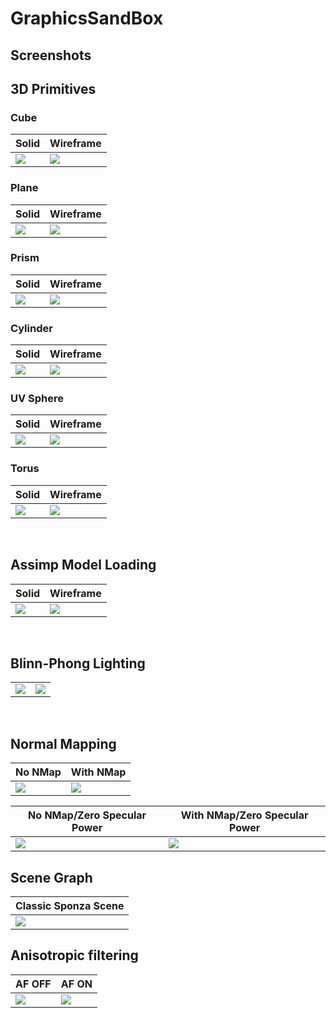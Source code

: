 # GraphicsSandBox

## Screenshots

## 3D Primitives

### Cube
| Solid |  Wireframe |
|---|---|
|  ![](GraphicsSandBox/Resources/ForREADME/SolidCube.png) | ![](GraphicsSandBox/Resources/ForREADME/WireCube.png) |


### Plane
| Solid |  Wireframe |
|---|---|
|  ![](GraphicsSandBox/Resources/ForREADME/SolidPlane.png) | ![](GraphicsSandBox/Resources/ForREADME/WirePlane.png) |


### Prism
| Solid |  Wireframe |
|---|---|
|  ![](GraphicsSandBox/Resources/ForREADME/SolidPrism.png) | ![](GraphicsSandBox/Resources/ForREADME/WirePrism.png) |


### Cylinder
| Solid |  Wireframe |
|---|---|
|  ![](GraphicsSandBox/Resources/ForREADME/SolidCylinder.png) | ![](GraphicsSandBox/Resources/ForREADME/WireCylinder.png) |


### UV Sphere
| Solid |  Wireframe |
|---|---|
|  ![](GraphicsSandBox/Resources/ForREADME/SolidUVSphere.png) | ![](GraphicsSandBox/Resources/ForREADME/WireUVSphere.png) |


### Torus
| Solid |  Wireframe |
|---|---|
|  ![](GraphicsSandBox/Resources/ForREADME/SolidTorus.png) | ![](GraphicsSandBox/Resources/ForREADME/WireTorus.png) |


<br/>

## Assimp Model Loading

| Solid |  Wireframe |
|---|---|
|  ![](GraphicsSandBox/Resources/ForREADME/suzanneSolid.png) | ![](GraphicsSandBox/Resources/ForREADME/suzanneWire.png) |


<br/>


## Blinn-Phong Lighting
| |  |
|---|---|
|  ![](GraphicsSandBox/Resources/ForREADME/LeonFar.png) | ![](GraphicsSandBox/Resources/ForREADME/LeonClose.png) |


<br/>


## Normal Mapping
| No NMap | With NMap |
|---|---|
|  ![](GraphicsSandBox/Resources/ForREADME/NO_NMAP.png) | ![](GraphicsSandBox/Resources/ForREADME/WITH_NMAP.png) |

| No NMap/Zero Specular Power| With NMap/Zero Specular Power |
|---|---|
|  ![](GraphicsSandBox/Resources/ForREADME/NO_NMAP_NO_SPECPOW.png) | ![](GraphicsSandBox/Resources/ForREADME/WITH_NMAP_NO_SPECPOW.png) |


## Scene Graph

|Classic Sponza Scene|
|--------------------|
|![](GraphicsSandBox/Resources/ForREADME/SCENE_GRAPH.png)|

## Anisotropic filtering

| AF OFF | AF ON |
|---|---|
|  ![](GraphicsSandBox/Resources/ForREADME/AF_OFF.png) | ![](GraphicsSandBox/Resources/ForREADME/AF_ON.png) |